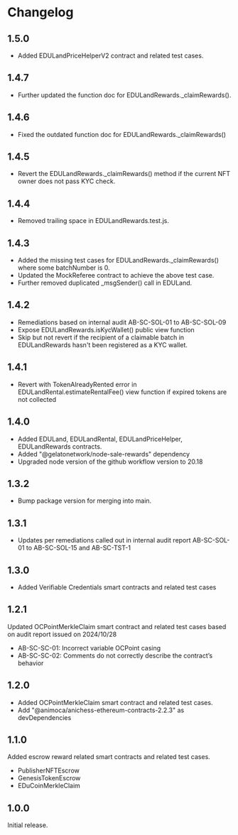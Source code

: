 # Changelog

## 1.5.0

- Added EDULandPriceHelperV2 contract and related test cases. 

## 1.4.7

- Further updated the function doc for EDULandRewards._claimRewards().

## 1.4.6

- Fixed the outdated function doc for EDULandRewards._claimRewards()

## 1.4.5

- Revert the EDULandRewards._claimRewards() method if the current NFT owner does not pass KYC check.

## 1.4.4

- Removed trailing space in EDULandRewards.test.js.

## 1.4.3

- Added the missing test cases for EDULandRewards._claimRewards() where some batchNumber is 0.
- Updated the MockReferee contract to achieve the above test case.
- Further removed duplicated _msgSender() call in EDULand.

## 1.4.2

- Remediations based on internal audit AB-SC-SOL-01 to AB-SC-SOL-09
- Expose EDULandRewards.isKycWallet() public view function
- Skip but not revert if the recipient of a claimable batch in EDULandRewards hasn't been registered as a KYC wallet.

## 1.4.1

- Revert with TokenAlreadyRented error in EDULandRental.estimateRentalFee() view function if expired tokens are not collected

## 1.4.0

- Added EDULand, EDULandRental, EDULandPriceHelper, EDULandRewards contracts.
- Added "@gelatonetwork/node-sale-rewards" dependency
- Upgraded node version of the github workflow version to 20.18

## 1.3.2

- Bump package version for merging into main.

## 1.3.1

- Updates per remediations called out in internal audit report AB-SC-SOL-01 to AB-SC-SOL-15 and AB-SC-TST-1

## 1.3.0

- Added Verifiable Credentials smart contracts and related test cases

## 1.2.1

Updated OCPointMerkleClaim smart contract and related test cases based on audit report issued on 2024/10/28

- AB-SC-SC-01: Incorrect variable OCPoint casing
- AB-SC-SC-02: Comments do not correctly describe the contract’s behavior

## 1.2.0

- Added OCPointMerkleClaim smart contract and related test cases.
- Add "@animoca/anichess-ethereum-contracts-2.2.3" as devDependencies

## 1.1.0

Added escrow reward related smart contracts and related test cases.

- PublisherNFTEscrow
- GenesisTokenEscrow
- EDuCoinMerkleClaim

## 1.0.0

Initial release.
